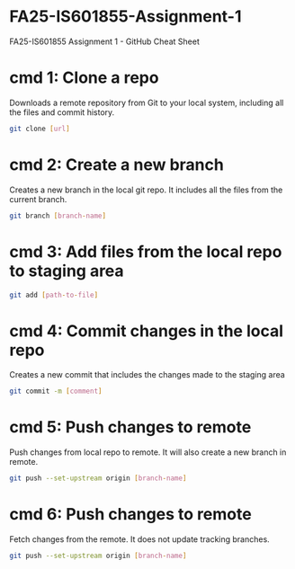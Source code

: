# FA25-IS601855-Assignment-1
FA25-IS601855 Assignment 1 - GitHub Cheat Sheet

# cmd 1: Clone a repo

Downloads a remote repository from Git to your local system, including all the files and commit history.

```bash
git clone [url]
```

# cmd 2: Create a new branch

Creates a new branch in the local git repo. It includes all the files from the current branch.

```bash
git branch [branch-name]
```

# cmd 3: Add files from the local repo to staging area

```bash
git add [path-to-file]
```

# cmd 4: Commit changes in the local repo

Creates a new commit that includes the changes made to the staging area

```bash
git commit -m [comment]
```

# cmd 5: Push changes to remote

Push changes from local repo to remote. It will also create a new branch in remote.

```bash
git push --set-upstream origin [branch-name]
```

# cmd 6: Push changes to remote

Fetch changes from the remote. It does not update tracking branches.

```bash
git push --set-upstream origin [branch-name]
```
